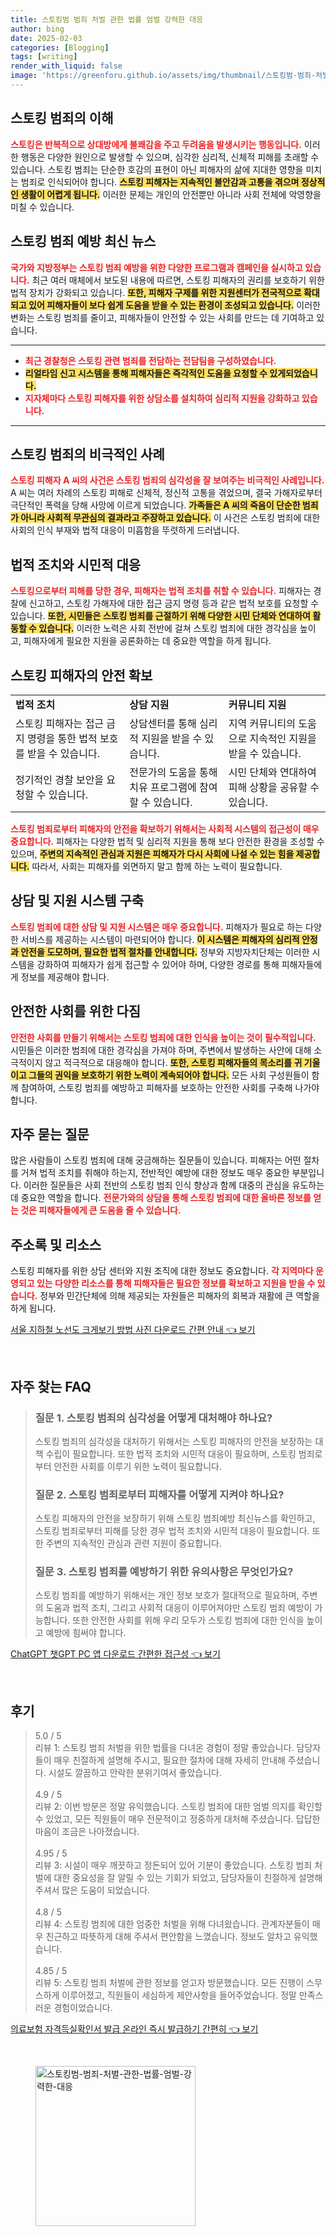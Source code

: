 ```yaml
---
title: 스토킹범 범죄 처벌 관한 법률 엄벌 강력한 대응
author: bing
date: 2025-02-03
categories: [Blogging]
tags: [writing]
render_with_liquid: false
image: 'https://greenforu.github.io/assets/img/thumbnail/스토킹범-범죄-처벌-관한-법률-엄벌-강력한-대응.webp'
---
```



<h2 id='스토킹 범죄의 이해'>스토킹 범죄의 이해</h2>

<p><b><span style="color: #ee2323;">스토킹은 반복적으로 상대방에게 불쾌감을 주고 두려움을 발생시키는 행동입니다.</span></b> 이러한 행동은 다양한 원인으로 발생할 수 있으며, 심각한 심리적, 신체적 피해를 초래할 수 있습니다. 스토킹 범죄는 단순한 호감의 표현이 아닌 피해자의 삶에 지대한 영향을 미치는 범죄로 인식되어야 합니다. <b><span style="background-color: #ffe066;">스토킹 피해자는 지속적인 불안감과 고통을 겪으며 정상적인 생활이 어렵게 됩니다.</span></b> 이러한 문제는 개인의 안전뿐만 아니라 사회 전체에 악영향을 미칠 수 있습니다.</p>

<h2 id='스토킹 범죄 예방 최신 뉴스'>스토킹 범죄 예방 최신 뉴스</h2>

<p><b><span style="color: #ee2323;">국가와 지방정부는 스토킹 범죄 예방을 위한 다양한 프로그램과 캠페인을 실시하고 있습니다.</span></b> 최근 여러 매체에서 보도된 내용에 따르면, 스토킹 피해자의 권리를 보호하기 위한 법적 장치가 강화되고 있습니다. <b><span style="background-color: #ffe066;">또한, 피해자 구제를 위한 지원센터가 전국적으로 확대되고 있어 피해자들이 보다 쉽게 도움을 받을 수 있는 환경이 조성되고 있습니다.</span></b> 이러한 변화는 스토킹 범죄를 줄이고, 피해자들이 안전할 수 있는 사회를 만드는 데 기여하고 있습니다.</p>

<hr />

<ul>
    <li><b><span style="color: #ee2323;">최근 경찰청은 스토킹 관련 범죄를 전담하는 전담팀을 구성하였습니다.</span></b></li>
    <li><b><span style="background-color: #ffe066;">리얼타임 신고 시스템을 통해 피해자들은 즉각적인 도움을 요청할 수 있게되었습니다.</span></b></li>
    <li><b><span style="color: #ee2323;">지자체마다 스토킹 피해자를 위한 상담소를 설치하여 심리적 지원을 강화하고 있습니다.</span></b></li>
</ul>

<hr />

<h2 id='스토킹 범죄의 비극적인 사례'>스토킹 범죄의 비극적인 사례</h2>

<p><b><span style="color: #ee2323;">스토킹 피해자 A 씨의 사건은 스토킹 범죄의 심각성을 잘 보여주는 비극적인 사례입니다.</span></b> A 씨는 여러 차례의 스토킹 피해로 신체적, 정신적 고통을 겪었으며, 결국 가해자로부터 극단적인 폭력을 당해 사망에 이르게 되었습니다. <b><span style="background-color: #ffe066;">가족들은 A 씨의 죽음이 단순한 범죄가 아니라 사회적 무관심의 결과라고 주장하고 있습니다.</span></b> 이 사건은 스토킹 범죄에 대한 사회의 인식 부재와 법적 대응이 미흡함을 뚜렷하게 드러냅니다.</p>

<h2 id='법적 조치와 시민적 대응'>법적 조치와 시민적 대응</h2>

<p><b><span style="color: #ee2323;">스토킹으로부터 피해를 당한 경우, 피해자는 법적 조치를 취할 수 있습니다.</span></b> 피해자는 경찰에 신고하고, 스토킹 가해자에 대한 접근 금지 명령 등과 같은 법적 보호를 요청할 수 있습니다. <b><span style="background-color: #ffe066;">또한, 시민들은 스토킹 범죄를 근절하기 위해 다양한 시민 단체와 연대하여 활동할 수 있습니다.</span></b> 이러한 노력은 사회 전반에 걸쳐 스토킹 범죄에 대한 경각심을 높이고, 피해자에게 필요한 지원을 공론화하는 데 중요한 역할을 하게 됩니다.</p>

<h2 id='스토킹 피해자의 안전 확보'>스토킹 피해자의 안전 확보</h2>

<table>
    <tr>
        <td><b>법적 조치</b></td>
        <td><b>상담 지원</b></td>
        <td><b>커뮤니티 지원</b></td>
    </tr>
    <tr>
        <td>스토킹 피해자는 접근 금지 명령을 통한 법적 보호를 받을 수 있습니다.</td>
        <td>상담센터를 통해 심리적 지원을 받을 수 있습니다.</td>
        <td>지역 커뮤니티의 도움으로 지속적인 지원을 받을 수 있습니다.</td>
    </tr>
    <tr>
        <td>정기적인 경찰 보안을 요청할 수 있습니다.</td>
        <td>전문가의 도움을 통해 치유 프로그램에 참여할 수 있습니다.</td>
        <td>시민 단체와 연대하여 피해 상황을 공유할 수 있습니다.</td>
    </tr>
</table>

<p><b><span style="color: #ee2323;">스토킹 범죄로부터 피해자의 안전을 확보하기 위해서는 사회적 시스템의 접근성이 매우 중요합니다.</span></b> 피해자는 다양한 법적 및 심리적 지원을 통해 보다 안전한 환경을 조성할 수 있으며, <b><span style="background-color: #ffe066;">주변의 지속적인 관심과 지원은 피해자가 다시 사회에 나설 수 있는 힘을 제공합니다.</span></b> 따라서, 사회는 피해자를 외면하지 말고 함께 하는 노력이 필요합니다.</p>

<h2 id='상담 및 지원 시스템 구축'>상담 및 지원 시스템 구축</h2>

<p><b><span style="color: #ee2323;">스토킹 범죄에 대한 상담 및 지원 시스템은 매우 중요합니다.</span></b> 피해자가 필요로 하는 다양한 서비스를 제공하는 시스템이 마련되어야 합니다. <b><span style="background-color: #ffe066;">이 시스템은 피해자의 심리적 안정과 안전을 도모하며, 필요한 법적 절차를 안내합니다.</span></b> 정부와 지방자치단체는 이러한 시스템을 강화하여 피해자가 쉽게 접근할 수 있어야 하며, 다양한 경로를 통해 피해자들에게 정보를 제공해야 합니다.</p>

<h2 id='안전한 사회를 위한 다짐'>안전한 사회를 위한 다짐</h2>

<p><b><span style="color: #ee2323;">안전한 사회를 만들기 위해서는 스토킹 범죄에 대한 인식을 높이는 것이 필수적입니다.</span></b> 시민들은 이러한 범죄에 대한 경각심을 가져야 하며, 주변에서 발생하는 사안에 대해 소극적이지 않고 적극적으로 대응해야 합니다. <b><span style="background-color: #ffe066;">또한, 스토킹 피해자들의 목소리를 귀 기울이고 그들의 권익을 보호하기 위한 노력이 계속되어야 합니다.</span></b> 모든 사회 구성원들이 함께 참여하여, 스토킹 범죄를 예방하고 피해자를 보호하는 안전한 사회를 구축해 나가야 합니다.</p>

<h2 id='자주 묻는 질문'>자주 묻는 질문</h2>

<p>많은 사람들이 스토킹 범죄에 대해 궁금해하는 질문들이 있습니다. 피해자는 어떤 절차를 거쳐 법적 조치를 취해야 하는지, 전반적인 예방에 대한 정보도 매우 중요한 부분입니다. 이러한 질문들은 사회 전반의 스토킹 범죄 인식 향상과 함께 대중의 관심을 유도하는 데 중요한 역할을 합니다. <b><span style="color: #ee2323;">전문가와의 상담을 통해 스토킹 범죄에 대한 올바른 정보를 얻는 것은 피해자들에게 큰 도움을 줄 수 있습니다.</span></b></p>

<h2 id='주소록 및 리소스'>주소록 및 리소스</h2>

<p>스토킹 피해자를 위한 상담 센터와 지원 조직에 대한 정보도 중요합니다. <b><span style="color: #ee2323;">각 지역마다 운영되고 있는 다양한 리소스를 통해 피해자들은 필요한 정보를 확보하고 지원을 받을 수 있습니다.</span></b> 정부와 민간단체에 의해 제공되는 자원들은 피해자의 회복과 재활에 큰 역할을 하게 됩니다.</p>


<p><a class="click-button" title="서울 지하철 노선도 크게보기 방법 사진 다운로드 간편 안내" href="https://greenforu.github.io/posts/%EC%84%9C%EC%9A%B8-%EC%A7%80%ED%95%98%EC%B2%A0-%EB%85%B8%EC%84%A0%EB%8F%84-%ED%81%AC%EA%B2%8C%EB%B3%B4%EA%B8%B0-%EB%B0%A9%EB%B2%95-%EC%82%AC%EC%A7%84-%EB%8B%A4%EC%9A%B4%EB%A1%9C%EB%93%9C-%EA%B0%84%ED%8E%B8-%EC%95%88%EB%82%B4/" rel="dofollow">서울 지하철 노선도 크게보기 방법 사진 다운로드 간편 안내 👈 보기</a></p><br>
<h2 id='자주_찾는_FAQ'>자주 찾는 FAQ</h2>
<div itemscope="" itemtype="https://schema.org/FAQPage"> 
<blockquote> 
<div itemscope="" itemprop="mainEntity" itemtype="https://schema.org/Question"> 
<h3 itemprop="name">질문 1. 스토킹 범죄의 심각성을 어떻게 대처해야 하나요?</h3> 
<div itemscope="" itemprop="acceptedAnswer" itemtype="https://schema.org/Answer"> 
<span itemprop="text"> 
<p>스토킹 범죄의 심각성을 대처하기 위해서는 스토킹 피해자의 안전을 보장하는 대책 수립이 필요합니다. 또한 법적 조치와 시민적 대응이 필요하며, 스토킹 범죄로부터 안전한 사회를 이루기 위한 노력이 필요합니다.</p> 
</span> 
</div> 
</div> 

<div itemscope="" itemprop="mainEntity" itemtype="https://schema.org/Question"> 
<h3 itemprop="name">질문 2. 스토킹 범죄로부터 피해자를 어떻게 지켜야 하나요?</h3> 
<div itemscope="" itemprop="acceptedAnswer" itemtype="https://schema.org/Answer"> 
<span itemprop="text"> 
<p>스토킹 피해자의 안전을 보장하기 위해 스토킹 범죄예방 최신뉴스를 확인하고, 스토킹 범죄로부터 피해를 당한 경우 법적 조치와 시민적 대응이 필요합니다. 또한 주변의 지속적인 관심과 관련 지원이 중요합니다.</p> 
</span> 
</div> 
</div>

<div itemscope="" itemprop="mainEntity" itemtype="https://schema.org/Question"> 
<h3 itemprop="name">질문 3. 스토킹 범죄를 예방하기 위한 유의사항은 무엇인가요?</h3> 
<div itemscope="" itemprop="acceptedAnswer" itemtype="https://schema.org/Answer"> 
<span itemprop="text"> 
<p>스토킹 범죄를 예방하기 위해서는 개인 정보 보호가 절대적으로 필요하며, 주변의 도움과 법적 조치, 그리고 사회적 대응이 이루어져야만 스토킹 범죄 예방이 가능합니다. 또한 안전한 사회를 위해 우리 모두가 스토킹 범죄에 대한 인식을 높이고 예방에 힘써야 합니다.</p> 
</span> 
</div> 
</div> 
</blockquote> 
</div>
<p><a class="click-button" title="ChatGPT 챗GPT PC 앱 다운로드 간편한 접근성" href="https://greenforu.github.io/posts/ChatGPT-%EC%B1%97GPT-PC-%EC%95%B1-%EB%8B%A4%EC%9A%B4%EB%A1%9C%EB%93%9C-%EA%B0%84%ED%8E%B8%ED%95%9C-%EC%A0%91%EA%B7%BC%EC%84%B1/" rel="dofollow">ChatGPT 챗GPT PC 앱 다운로드 간편한 접근성 👈 보기</a></p><br>
<h2 id='후기'>후기</h2>
<div itemscope itemtype="https://schema.org/Product">
  <blockquote>
  <div itemprop="review" itemscope itemtype="https://schema.org/Review">
      <div itemprop="reviewRating" itemscope itemtype="https://schema.org/Rating"> <span itemprop="ratingValue">5.0</span> / <span itemprop="bestRating">5</span> </div>
      <span itemprop="reviewBody">리뷰 1: 스토킹 범죄 처벌을 위한 법률을 다녀온 경험이 정말 좋았습니다. 담당자들이 매우 친절하게 설명해 주시고, 필요한 절차에 대해 자세히 안내해 주셨습니다. 시설도 깔끔하고 안락한 분위기여서 좋았습니다.</span>
  </div>
  <br>
  <div itemprop="review" itemscope itemtype="https://schema.org/Review">
      <div itemprop="reviewRating" itemscope itemtype="https://schema.org/Rating"> <span itemprop="ratingValue">4.9</span> / <span itemprop="bestRating">5</span> </div>
      <span itemprop="reviewBody">리뷰 2: 이번 방문은 정말 유익했습니다. 스토킹 범죄에 대한 엄벌 의지를 확인할 수 있었고, 모든 직원들이 매우 전문적이고 정중하게 대처해 주셨습니다. 답답한 마음이 조금은 나아졌습니다.</span>
  </div>
  <br>
  <div itemprop="review" itemscope itemtype="https://schema.org/Review">
      <div itemprop="reviewRating" itemscope itemtype="https://schema.org/Rating"> <span itemprop="ratingValue">4.95</span> / <span itemprop="bestRating">5</span> </div>
      <span itemprop="reviewBody">리뷰 3: 시설이 매우 깨끗하고 정돈되어 있어 기분이 좋았습니다. 스토킹 범죄 처벌에 대한 중요성을 잘 알릴 수 있는 기회가 되었고, 담당자들이 친절하게 설명해 주셔서 많은 도움이 되었습니다.</span>
  </div>
  <br>
  <div itemprop="review" itemscope itemtype="https://schema.org/Review">
      <div itemprop="reviewRating" itemscope itemtype="https://schema.org/Rating"> <span itemprop="ratingValue">4.8</span> / <span itemprop="bestRating">5</span> </div>
      <span itemprop="reviewBody">리뷰 4: 스토킹 범죄에 대한 엄중한 처벌을 위해 다녀왔습니다. 관계자분들이 매우 친근하고 따뜻하게 대해 주셔서 편안함을 느꼈습니다. 정보도 알차고 유익했습니다.</span>
  </div>
  <br>
  <div itemprop="review" itemscope itemtype="https://schema.org/Review">
      <div itemprop="reviewRating" itemscope itemtype="https://schema.org/Rating"> <span itemprop="ratingValue">4.85</span> / <span itemprop="bestRating">5</span> </div>
      <span itemprop="reviewBody">리뷰 5: 스토킹 범죄 처벌에 관한 정보를 얻고자 방문했습니다. 모든 진행이 스무스하게 이루어졌고, 직원들이 세심하게 제안사항을 들어주었습니다. 정말 만족스러운 경험이었습니다.</span>
  </div>
  </blockquote>
</div>
<p><a class="click-button" title="의료보험 자격득실확인서 발급 온라인 즉시 발급하기 간편히" href="https://greenforu.github.io/posts/%EC%9D%98%EB%A3%8C%EB%B3%B4%ED%97%98-%EC%9E%90%EA%B2%A9%EB%93%9D%EC%8B%A4%ED%99%95%EC%9D%B8%EC%84%9C-%EB%B0%9C%EA%B8%89-%EC%98%A8%EB%9D%BC%EC%9D%B8-%EC%A6%89%EC%8B%9C-%EB%B0%9C%EA%B8%89%ED%95%98%EA%B8%B0-%EA%B0%84%ED%8E%B8%ED%9E%88/" rel="dofollow">의료보험 자격득실확인서 발급 온라인 즉시 발급하기 간편히 👈 보기</a></p><br>
<figure class="image"><img src="https://greenforu.github.io/assets/img/thumbnail/스토킹범-범죄-처벌-관한-법률-엄벌-강력한-대응.webp" alt="스토킹범-범죄-처벌-관한-법률-엄벌-강력한-대응" width="256" height="256"></figure>